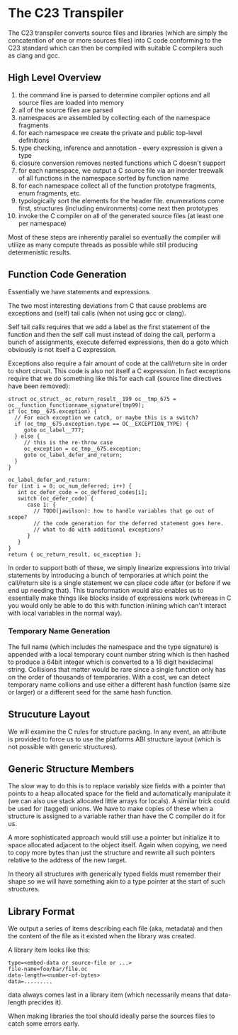 # The C23 Transpiler

The C23 transpiler converts source files and libraries (which are simply the
concatention of one or more sources files) into C code conforming to the C23
standard which can then be compiled with suitable C compilers such as clang
and gcc.

## High Level Overview

1. the command line is parsed to determine compiler options and all source files
   are loaded into memory
3. all of the source files are parsed
4. namespaces are assembled by collecting each of the namespace fragments
5. for each namespace we create the private and public top-level definitions
6. type checking, inference and annotation - every expression is given a type
7. closure conversion removes nested functions which C doesn't support
11. for each namespace, we output a C source file via an inorder treewalk
    of all functions in the namespace sorted by function name
12. for each namespace collect all of the function prototype fragments, enum fragments,
    etc.
13. typologically sort the elements for the header file. enumerations come first, structures (including environments) come next then prototypes  
14. invoke the C compiler on all of the generated source files (at least one per namespace)

Most of these steps are inherently parallel so eventually the compiler will
utilize as many compute threads as possible while still producing determenistic
results.

## Function Code Generation

Essentially we have statements and expressions.

The two most interesting deviations from C that cause problems are exceptions and
(self) tail calls (when not using gcc or clang).

Self tail calls requires that we add a label as the first statement of the function and then the self call must instead of doing the call, perform a bunch of assignments, execute deferred expressions, then do a goto which obviously is not itself a C expression.

Exceptions also require a fair amount of code at the call/return site in order to short circuit.
This code is also not itself a C expression. In fact exceptions require that we do something like this for each call (source line directives have been removed):

```
struct oc_struct__oc_return_result__199 oc__tmp_675 = oc__function_functionname_signature(tmp99);
if (oc_tmp__675.exception) {
  // For each exception we catch, or maybe this is a switch?
  if (oc_tmp__675.exception.type == OC__EXCEPTION_TYPE) {
     goto oc_label__777;
  } else {
     // this is the re-throw case
     oc_exception = oc_tmp__675.exception;
     goto oc_label_defer_and_return;
  }
}

oc_label_defer_and_return:
for (int i = 0; oc_num_deferred; i++) {
   int oc_defer_code = oc_deffered_codes[i];
   switch (oc_defer_code) {
      case 1: {
        // TODO(jawilson): how to handle variables that go out of scope?
        // the code generation for the deferred statement goes here.
        // what to do with additional exceptions?
      }
   }
}
return { oc_return_result, oc_exception };
```
In order to support both of these, we simply linearize expressions into trivial statements
by introducing a bunch of temporaries at which point the call/return site is a single statement
we can place code after (or before if we end up needing that). This transformation would also
enables us to essentially make things like blocks inside of expressions work (whereas in C
you would only be able to do this with function inlining which can't interact with local
variables in the normal way).

### Temporary Name Generation

The full name (which includes the namespace and the type signature) is appended with a local temporary count number string which is then hashed to produce a 64bit integer which is converted to a 16 digit hexidecimal string. Collisions that matter would be rare since a single function only
has on the order of thousands of temporaries. With a cost, we can detect temporary name collions
and use either a different hash function (same size or larger) or a different seed for the same hash function.

## Strucuture Layout

We will examine the C rules for structure packng. In any event, an attribute is provided to force us to use the platforms ABI structure layout (which is not possible with generic structures).

## Generic Structure Members

The slow way to do this is to replace variably size fields with a pointer that points to a heap allocated space for the field and automatically manipulate it (we can also use stack allocated little arrays for locals). A similar trick could be used for (tagged) unions. We have to make copies of these when a structure is assigned to a variable rather than have the C compiler do it for us.

A more sophisticated approach would still use a pointer but initialize it to space allocated adjacent to the object itself. Again when copying, we need to copy more bytes than just the structure and
rewrite all such pointers relative to the address of the new target.

In theory all structures with generically typed fields must remember their shape so we will have
something akin to a type pointer at the start of such structures.

## Library Format

We output a series of items describing each file (aka, metadata) and then the content of the file as it existed when the library was created.

A library item looks like this:

```
type=<embed-data or source-file or ...>
file-name=foo/bar/file.oc
data-length=<number-of-bytes>
data=.........
```
data always comes last in a library item (which necessarily means that data-length precides it).

When making libraries the tool should ideally parse the sources files to catch some errors early.



